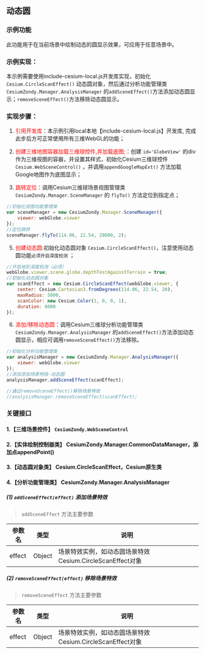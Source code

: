 ## 动态圆

### 示例功能

此功能用于在当前场景中绘制动态的圆显示效果，可应用于任意场景中。

### 示例实现：

本示例需要使用include-cesium-local.js开发库实现，初始化 `Cesium.CircleScanEffect()` 动态圆对象，然后通过分析功能管理类`CesiumZondy.Manager.AnalysisManager` 的`addSceneEffect()`方法添加动态圆显示；`removeSceneEffect()`方法移除动态圆显示。

### 实现步骤：

1. <font color=red>引用开发库</font>：本示例引用local本地【include-cesium-local.js】开发库, 完成此步后方可正常使用所有三维WebGL的功能；

2. <font color=red>创建三维地图容器加载三维球控件,并加载底图;</font>：创建 `id='GlobeView'` 的div作为三维视图的容器，并设置其样式，初始化Cesium三维球控件 `Cesium.WebSceneControl()` ，并调用`appendGoogleMapExt()` 方法加载Google地图作为底图显示；

3. <font color=red>跳转定位</font>：调用Cesium三维球场景视图管理类 `CesiumZondy.Manager.SceneManager` 的 `flyTo()` 方法定位到指定点；

``` Javascript
//初始化视图功能管理类
var sceneManager = new CesiumZondy.Manager.SceneManager({
    viewer: webGlobe.viewer
});
//定位跳转
sceneManager.flyTo(114.06, 22.54, 20000, 2);
```

5. <font color=red>创建动态圆</font>:初始化动态圆对象 `Cesium.CircleScanEffect()`，注意使用动态圆功能`必须开启深度检测` ； 

``` Javascript
//开启地形深度检测（必须）
webGlobe.viewer.scene.globe.depthTestAgainstTerrain = true;
//初始化动态圆对象
var scanEffect = new Cesium.CircleScanEffect(webGlobe.viewer, {
    center: Cesium.Cartesian3.fromDegrees(114.06, 22.54, 20),
    maxRadius: 5000,
    scanColor: new Cesium.Color(1, 0, 0, 1),
    duration: 8000
});
```

6. <font color=red>添加/移除动态圆</font>：调用Cesium三维球分析功能管理类`CesiumZondy.Manager.AnalysisManager` 的`addSceneEffect()`方法添加动态圆显示，相应可调用`removeSceneEffect()`方法移除。

``` Javascript
//初始化分析功能管理类
var analysisManager = new CesiumZondy.Manager.AnalysisManager({
    viewer: webGlobe.viewer
});
//添加添加场景特效-动态圆
analysisManager.addSceneEffect(scanEffect);

//通过removeSceneEffect()移除场景特效
//analysisManager.removeSceneEffect(scanEffect);
```

### 关键接口

#### 1.【三维场景控件】 `CesiumZondy.WebSceneControl` 

#### 2.【实体绘制控制器类】 CesiumZondy.Manager.CommonDataManager，添加点appendPoint()

#### 3.【动态圆对象类】 Cesium.CircleScanEffect，Cesium原生类

#### 4.【分析功能管理类】 CesiumZondy.Manager.AnalysisManager

##### (1) `addSceneEffect(effect)` 添加场景特效
> `addSceneEffect` 方法主要参数

|参数名|类型|说明|
|-|-|-|
|effect|Object|场景特效实例，如动态圆场景特效Cesium.CircleScanEffect对象|

##### (2) `removeSceneEffect(effect)` 移除场景特效
> `removeSceneEffect` 方法主要参数

|参数名|类型|说明|
|-|-|-|
|effect|Object|场景特效实例，如动态圆场景特效Cesium.CircleScanEffect对象|
